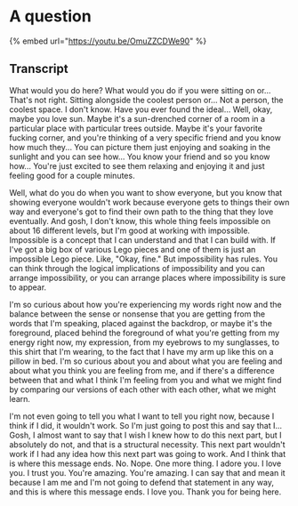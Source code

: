 # A question

{% embed url="https://youtu.be/OmuZZCDWe90" %}

## Transcript

What would you do here? What would you do if you were sitting on or... That's not right. Sitting alongside the coolest person or... Not a person, the coolest space. I don't know. Have you ever found the ideal... Well, okay, maybe you love sun. Maybe it's a sun-drenched corner of a room in a particular place with particular trees outside. Maybe it's your favorite fucking corner, and you're thinking of a very specific friend and you know how much they... You can picture them just enjoying and soaking in the sunlight and you can see how... You know your friend and so you know how... You're just excited to see them relaxing and enjoying it and just feeling good for a couple minutes.

Well, what do you do when you want to show everyone, but you know that showing everyone wouldn't work because everyone gets to things their own way and everyone's got to find their own path to the thing that they love eventually. And gosh, I don't know, this whole thing feels impossible on about 16 different levels, but I'm good at working with impossible. Impossible is a concept that I can understand and that I can build with. If I've got a big box of various Lego pieces and one of them is just an impossible Lego piece. Like, "Okay, fine." But impossibility has rules. You can think through the logical implications of impossibility and you can arrange impossibility, or you can arrange places where impossibility is sure to appear.

I'm so curious about how you're experiencing my words right now and the balance between the sense or nonsense that you are getting from the words that I'm speaking, placed against the backdrop, or maybe it's the foreground, placed behind the foreground of what you're getting from my energy right now, my expression, from my eyebrows to my sunglasses, to this shirt that I'm wearing, to the fact that I have my arm up like this on a pillow in bed. I'm so curious about you and about what you are feeling and about what you think you are feeling from me, and if there's a difference between that and what I think I'm feeling from you and what we might find by comparing our versions of each other with each other, what we might learn.

I'm not even going to tell you what I want to tell you right now, because I think if I did, it wouldn't work. So I'm just going to post this and say that I... Gosh, I almost want to say that I wish I knew how to do this next part, but I absolutely do not, and that is a structural necessity. This next part wouldn't work if I had any idea how this next part was going to work. And I think that is where this message ends. No. Nope. One more thing. I adore you. I love you. I trust you. You're amazing. You're amazing. I can say that and mean it because I am me and I'm not going to defend that statement in any way, and this is where this message ends. I love you. Thank you for being here.
